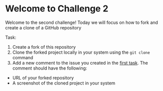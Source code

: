# Welcome to Challenge 2

Welcome to the second challenge!
Today we will focus on how to fork and create a clone of a GitHub repository

Task:

1. Create a fork of this repository
2. Clone the forked project locally in your system using the ``git clone`` command
3. Add a new comment to the issue you created in the [first task](https://GitHub.com/scaleracademy/scaler-september-open-source-challenge/blob/main/Challenges/challenge_1.md). The comment should have the following:

- URL of your forked repository
- A screenshot of the cloned project in your system
